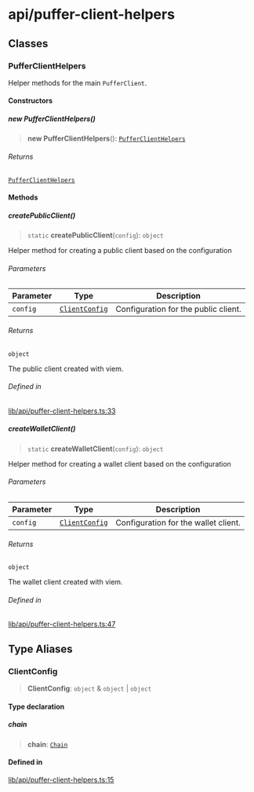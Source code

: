 # api/puffer-client-helpers

## Classes

### PufferClientHelpers

Helper methods for the main `PufferClient`.

#### Constructors

##### new PufferClientHelpers()

> **new PufferClientHelpers**(): [`PufferClientHelpers`](puffer-client-helpers.md#pufferclienthelpers)

###### Returns

[`PufferClientHelpers`](puffer-client-helpers.md#pufferclienthelpers)

#### Methods

##### createPublicClient()

> `static` **createPublicClient**(`config`): `object`

Helper method for creating a public client based on the
configuration

###### Parameters

| Parameter | Type | Description |
| ------ | ------ | ------ |
| `config` | [`ClientConfig`](puffer-client-helpers.md#clientconfig) | Configuration for the public client. |

###### Returns

`object`

The public client created with viem.

###### Defined in

[lib/api/puffer-client-helpers.ts:33](https://github.com/PufferFinance/puffer-sdk/blob/9a2052c66d4e242693f95406bd756015cdd4bdd5/lib/api/puffer-client-helpers.ts#L33)

##### createWalletClient()

> `static` **createWalletClient**(`config`): `object`

Helper method for creating a wallet client based on the
configuration

###### Parameters

| Parameter | Type | Description |
| ------ | ------ | ------ |
| `config` | [`ClientConfig`](puffer-client-helpers.md#clientconfig) | Configuration for the wallet client. |

###### Returns

`object`

The wallet client created with viem.

###### Defined in

[lib/api/puffer-client-helpers.ts:47](https://github.com/PufferFinance/puffer-sdk/blob/9a2052c66d4e242693f95406bd756015cdd4bdd5/lib/api/puffer-client-helpers.ts#L47)

## Type Aliases

### ClientConfig

> **ClientConfig**: `object` & `object` \| `object`

#### Type declaration

##### chain

> **chain**: [`Chain`](../chains/constants.md#chain)

#### Defined in

[lib/api/puffer-client-helpers.ts:15](https://github.com/PufferFinance/puffer-sdk/blob/9a2052c66d4e242693f95406bd756015cdd4bdd5/lib/api/puffer-client-helpers.ts#L15)
